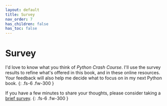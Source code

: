 ```yaml
---
layout: default
title: Survey
nav_order: 7
has_children: false
has_toc: false
---
```


# Survey

I'd love to know what you think of *Python Crash Course*. I'll use the survey results to refine what's offered in this book, and in these online resources. Your feedback will also help me decide what to focus on in my next Python book.
{: .fs-6 .fw-300 }

If you have a few minutes to share your thoughts, please consider taking a [brief survey](https://docs.google.com/forms/d/e/1FAIpQLSez7B3mKB9hmOKoiE7LS5ZmpaWME_KNOiLsznH4zb0UtSoxsA/viewform?usp=sf_link).
{: .fs-6 .fw-300 }
